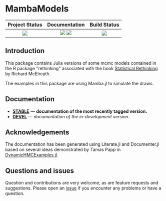 # MambaModels


| **Project Status**                                                               |  **Documentation**                                                               | **Build Status**                                                                                |
|:-------------------------------------------------------------------------------:|:-------------------------------------------------------------------------------:|:-----------------------------------------------------------------------------------------------:|
|![][project-status-img] | [![][docs-stable-img]][docs-stable-url] [![][docs-dev-img]][docs-dev-url] | [![][travis-img]][travis-url] |

## Introduction

This package contains Julia versions of some mcmc models contained in the R package "rethinking" associated with the book [Statistical Rethinking](https://xcelab.net/rm/statistical-rethinking/) by Richard McElreath.

The examples in this package are using Mamba.jl to simulate the draws.

## Documentation

- [**STABLE**][docs-stable-url] &mdash; **documentation of the most recently tagged version.**
- [**DEVEL**][docs-dev-url] &mdash; *documentation of the in-development version.*

## Acknowledgements

The  documentation has been generated using Literate.jl and Documenter.jl based on several ideas demonstrated by Tamas Papp in  [DynamicHMCExamples.jl](https://tpapp.github.io/DynamicHMCExamples.jl).

## Questions and issues

Question and contributions are very welcome, as are feature requests and suggestions. Please open an [issue][issues-url] if you encounter any problems or have a question.

[docs-dev-img]: https://img.shields.io/badge/docs-dev-blue.svg
[docs-dev-url]: https://statisticalrethinkingjulia.github.io/MambaModels.jl/latest

[docs-stable-img]: https://img.shields.io/badge/docs-stable-blue.svg
[docs-stable-url]: https://statisticalrethinkingjulia.github.io/MambaModels.jl/stable

[travis-img]: https://travis-ci.org/StatisticalRethinkingJulia/MambaModels.jl.svg?branch=master
[travis-url]: https://travis-ci.org/StatisticalRethinkingJulia/MambaModels.jl

[codecov-img]: https://codecov.io/gh/StatisticalRethinkingJulia/MambaModels.jl/branch/master/graph/badge.svg
[codecov-url]: https://codecov.io/gh/StatisticalRethinkingJulia/MambaModels.jl

[issues-url]: https://github.com/StatisticalRethinkingJulia/MambaModels.jl/issues

[project-status-img]: https://img.shields.io/badge/lifecycle-active-orange.svg


